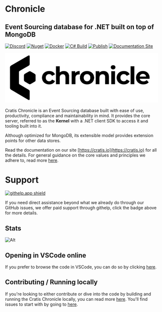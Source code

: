 # Chronicle

## Event Sourcing database for .NET built on top of MongoDB

[![Discord](https://img.shields.io/discord/1182595891576717413?label=Discord&logo=discord&color=7289da)](https://discord.gg/kt4AMpV8WV)
[![Nuget](https://img.shields.io/nuget/v/Cratis.Chronicle?logo=nuget)](http://nuget.org/packages/cratis.chronicle)
[![Docker](https://img.shields.io/docker/v/cratis/chronicle?label=Chronicle&logo=docker&sort=semver)](https://hub.docker.com/r/cratis/chronicle)
[![C# Build](https://github.com/cratis/Chronicle/actions/workflows/dotnet-build.yml/badge.svg)](https://github.com/Cratis/Chronicle/actions/workflows/dotnet-build.yml)
[![Publish](https://github.com/cratis/Chronicle/actions/workflows/publish.yml/badge.svg)](https://github.com/Cratis/Chronicle/actions/workflows/publish.yml)
[![Documentation Site](https://github.com/cratis/Chronicle/actions/workflows/pages.yml/badge.svg)](https://github.com/Cratis/Chronicle/actions/workflows/pages.yml)

<div align="center">
    <img src="full-logo.png">
</div>

Cratis Chronicle is an Event Sourcing database built with ease of use, productivity, compliance and maintainability in mind.
It provides the core server, referred to as the **Kernel** with a .NET client SDK to access it and tooling built into it.

Although optimized for MongoDB, its extensible model provides extension points for other data stores.

Read the documentation on our site [https://cratis.io](https://cratis.io) for all the details.
For general guidance on the core values and principles we adhere to, read more [here](https://github.com/Cratis/.github/blob/main/profile/README.md).

# Support

[![githelp.app shield](https://rbpwwcsvhmbmfiphokrm.supabase.co/storage/v1/object/public/public_resources/Badge2%20-%20round%20corners.svg?t=2023-12-11T13%3A11%3A05.524Z)](https://githelp.app/repos/cratis)

If you need direct assistance beyond what we already do through our GitHub issues, we offer paid support through githelp, click the badge above for more details.

## Stats

![Alt](https://repobeats.axiom.co/api/embed/5785d95f0b975264a07f625c7ddf5a4064ce4e66.svg "Repobeats analytics image")

## Opening in VSCode online

If you prefer to browse the code in VSCode, you can do so by clicking [here](https://vscode.dev/github/cratis/chronicle).

## Contributing / Running locally

If you're looking to either contribute or dive into the code by building and running the Cratis Chronicle locally,
you can read more [here](./Documentation/contributing.md). You'll find issues to start with by going to [here](https://github.com/cratis/chronicle/contribute).
